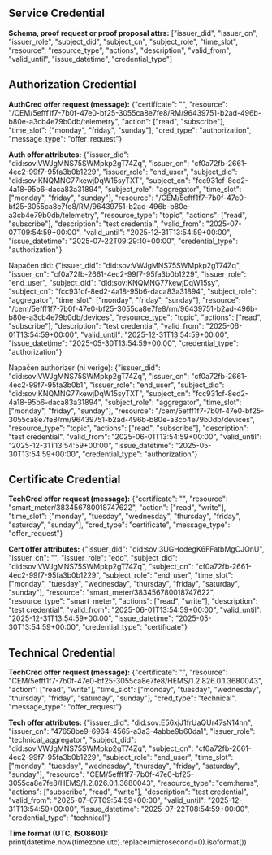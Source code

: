 ## Service Credential
**Schema, proof request or proof proposal attrs:**
["issuer_did", "issuer_cn", "issuer_role", "subject_did", "subject_cn", "subject_role", "time_slot", "resource", "resource_type", "actions", "description", "valid_from", "valid_until", "issue_datetime", "credential_type"]

## Authorization Credential

**AuthCred offer request (message):** {"certificate": "", "resource": "/CEM/5efff1f7-7b0f-47e0-bf25-3055ca8e7fe8/RM/96439751-b2ad-496b-b80e-a3cb4e79b0db/telemetry", "action": ["read", "subscribe"], "time_slot": ["monday", "friday", "sunday"], "cred_type": "authorization", "message_type": "offer_request"}

**Auth offer attributes:** 
{"issuer_did": "did:sov:VWJgMNS75SWMpkp2gT74Zq", "issuer_cn": "cf0a72fb-2661-4ec2-99f7-95fa3b0b1229", "issuer_role": "end_user", "subject_did": "did:sov:KNQMNG77kewjDqW15syTXT", "subject_cn": "fcc931cf-8ed2-4a18-95b6-daca83a31894", "subject_role": "aggregator", "time_slot": ["monday", "friday", "sunday"], "resource": "/CEM/5efff1f7-7b0f-47e0-bf25-3055ca8e7fe8/RM/96439751-b2ad-496b-b80e-a3cb4e79b0db/telemetry", "resource_type": "topic", "actions": ["read", "subscribe"], "description": "test credential", "valid_from": "2025-07-07T09:54:59+00:00", "valid_until": "2025-12-31T13:54:59+00:00", "issue_datetime": "2025-07-22T09:29:10+00:00", "credential_type": "authorization"}

Napačen did:
{"issuer_did": "did:sov:VWJgMNS75SWMpkp2gT74Zq", "issuer_cn": "cf0a72fb-2661-4ec2-99f7-95fa3b0b1229", "issuer_role": "end_user", "subject_did": "did:sov:KNQMNG77kewjDqW15sy", "subject_cn": "fcc931cf-8ed2-4a18-95b6-daca83a31894", "subject_role": "aggregator", "time_slot": ["monday", "friday", "sunday"], "resource": "/cem/5efff1f7-7b0f-47e0-bf25-3055ca8e7fe8/rm/96439751-b2ad-496b-b80e-a3cb4e79b0db/devices", "resource_type": "topic", "actions": ["read", "subscribe"], "description": "test credential", "valid_from": "2025-06-01T13:54:59+00:00", "valid_until": "2025-12-31T13:54:59+00:00", "issue_datetime": "2025-05-30T13:54:59+00:00", "credential_type": "authorization"}

Napačen authorizer (ni verige):
{"issuer_did": "did:sov:VWJgMNS75SWMpkp2gT74Zq", "issuer_cn": "cf0a72fb-2661-4ec2-99f7-95fa3b0b1", "issuer_role": "end_user", "subject_did": "did:sov:KNQMNG77kewjDqW15syTXT", "subject_cn": "fcc931cf-8ed2-4a18-95b6-daca83a31894", "subject_role": "aggregator", "time_slot": ["monday", "friday", "sunday"], "resource": "/cem/5efff1f7-7b0f-47e0-bf25-3055ca8e7fe8/rm/96439751-b2ad-496b-b80e-a3cb4e79b0db/devices", "resource_type": "topic", "actions": ["read", "subscribe"], "description": "test credential", "valid_from": "2025-06-01T13:54:59+00:00", "valid_until": "2025-12-31T13:54:59+00:00", "issue_datetime": "2025-05-30T13:54:59+00:00", "credential_type": "authorization"}

## Certificate Credential
**TechCred offer request (message):** {"certificate": "", "resource": "smart_meter/383456780018747622", "action": ["read", "write"], "time_slot": ["monday", "tuesday", "wednesday", "thursday", "friday", "saturday", "sunday"], "cred_type": "certificate", "message_type": "offer_request"}

**Cert offer attributes:** 
{"issuer_did": "did:sov:3UGHodegK6FFatbMgCJQnU", "issuer_cn": "", "issuer_role": "edo", "subject_did": "did:sov:VWJgMNS75SWMpkp2gT74Zq", "subject_cn": "cf0a72fb-2661-4ec2-99f7-95fa3b0b1229", "subject_role": "end_user", "time_slot": ["monday", "tuesday", "wednesday", "thursday", "friday", "saturday", "sunday"], "resource": "smart_meter/383456780018747622", "resource_type": "smart_meter", "actions": ["read", "write"], "description": "test credential", "valid_from": "2025-06-01T13:54:59+00:00", "valid_until": "2025-12-31T13:54:59+00:00", "issue_datetime": "2025-05-30T13:54:59+00:00", "credential_type": "certificate"}

## Technical Credential

**TechCred offer request (message):** {"certificate": "", "resource": "CEM/5efff1f7-7b0f-47e0-bf25-3055ca8e7fe8/HEMS/1.2.826.0.1.3680043", "action": ["read", "write"], "time_slot": ["monday", "tuesday", "wednesday", "thursday", "friday", "saturday", "sunday"], "cred_type": "technical", "message_type": "offer_request"}

**Tech offer attributes:** 
{"issuer_did": "did:sov:E56xjJ1frUaQUr47sN14nn", "issuer_cn": "47658be9-6964-4565-a3a3-4abbe9b60da1", "issuer_role": "technical_aggregator", "subject_did": "did:sov:VWJgMNS75SWMpkp2gT74Zq", "subject_cn": "cf0a72fb-2661-4ec2-99f7-95fa3b0b1229", "subject_role": "end_user", "time_slot": ["monday", "tuesday", "wednesday", "thursday", "friday", "saturday", "sunday"], "resource": "CEM/5efff1f7-7b0f-47e0-bf25-3055ca8e7fe8/HEMS/1.2.826.0.1.3680043", "resource_type": "cem:hems", "actions": ["subscribe", "read", "write"], "description": "test credential", "valid_from": "2025-07-07T09:54:59+00:00", "valid_until": "2025-12-31T13:54:59+00:00", "issue_datetime": "2025-07-22T08:54:59+00:00", "credential_type": "technical"}

**Time format (UTC, ISO8601):**
print(datetime.now(timezone.utc).replace(microsecond=0).isoformat())